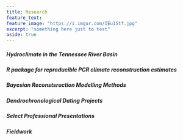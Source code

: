 ```yaml
---
title: Research
feature_text:
feature_image: "https://i.imgur.com/IEu1Stf.jpg"
excerpt: "something here just to test"
aside: true
---
```


##### Hydroclimate in the Tennessee River Basin


##### R package for reproducible PCR climate reconstruction estimates


##### Bayesian Reconstsruction Modelling Methods


##### Dendrochronological Dating Projects


##### Select Professional Presentations


##### Fieldwork